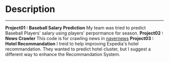 # Description
---
**Project01 : Baseball Salary Prediction**
My team was tried to predict Baseball Players' salary using players' perpormance for season.
**Project02 : News Crawler**
This code is for crawling news in [navernews](www.naver.com)
**Project03 : Hotel Recommandation**
I treid to help improving Expedia's hotel recommandation.
They wanted to predict hotel cluster, but I suggest a different way to enhance the Recommandation System.
